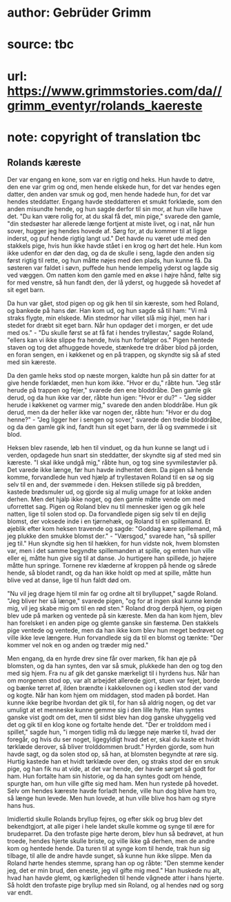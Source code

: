 # author: Gebrüder Grimm
# source: tbc
# url: https://www.grimmstories.com/da//grimm_eventyr/rolands_kaereste
# note: copyright of translation tbc

## Rolands kæreste 

Der var engang en kone, som var en rigtig ond heks. Hun havde to døtre,
den ene var grim og ond, men hende elskede hun, for det var hendes egen
datter, den anden var smuk og god, men hende hadede hun, for det var
hendes steddatter. Engang havde steddatteren et smukt forklæde, som den
anden misundte hende, og hun sagde derfor til sin mor, at hun ville have
det. "Du kan være rolig for, at du skal få det, min pige," svarede den
gamle, "din stedsøster har allerede længe fortjent at miste livet, og i
nat, når hun sover, hugger jeg hendes hovede af. Sørg for, at du kommer
til at ligge inderst, og puf hende rigtig langt ud." Det havde nu været
ude med den stakkels pige, hvis hun ikke havde stået i en krog og hørt
det hele. Hun kom ikke udenfor en dør den dag, og da de skulle i seng,
lagde den anden sig først rigtig til rette, og hun måtte nøjes med den
plads, hun kunne få. Da søsteren var faldet i søvn, puffede hun hende
lempelig yderst og lagde sig ved væggen. Om natten kom den gamle med en
økse i højre hånd, følte sig for med venstre, så hun fandt den, der lå
yderst, og huggede så hovedet af sit eget barn.

Da hun var gået, stod pigen op og gik hen til sin kæreste, som hed
Roland, og bankede på hans dør. Han kom ud, og hun sagde så til ham:
"Vi må straks flygte, min elskede. Min stedmor har villet slå mig
ihjel, men har i stedet for dræbt sit eget barn. Når hun opdager det i
morgen, er det ude med os." - "Du skulle først se at få fat i hendes
tryllestav," sagde Roland, "ellers kan vi ikke slippe fra hende, hvis
hun forfølger os." Pigen hentede staven og tog det afhuggede hovede,
stænkede tre dråber blod på jorden, en foran sengen, en i køkkenet og en
på trappen, og skyndte sig så af sted med sin kæreste.

Da den gamle heks stod op næste morgen, kaldte hun på sin datter for at
give hende forklædet, men hun kom ikke. "Hvor er du," råbte hun. "Jeg
står herude på trappen og fejer," svarede den ene bloddråbe. Den gamle
gik derud, og da hun ikke var der, råbte hun igen: "Hvor er du?" -
"Jeg sidder herude i køkkenet og varmer mig," svarede den anden
bloddråbe. Hun gik derud, men da der heller ikke var nogen der, råbte
hun: "Hvor er du dog henne?" - "Jeg ligger her i sengen og sover,"
svarede den tredie bloddråbe, og da den gamle gik ind, fandt hun sit
eget barn, der lå og svømmede i sit blod.

Heksen blev rasende, løb hen til vinduet, og da hun kunne se langt ud i
verden, opdagede hun snart sin steddatter, der skyndte sig af sted med
sin kæreste. "I skal ikke undgå mig," råbte hun, og tog sine
syvmilestøvler på. Det varede ikke længe, før hun havde indhentet dem.
Da pigen så hende komme, forvandlede hun ved hjælp af tryllestaven
Roland til en sø og sig selv til en and, der svømmede i den. Heksen
stillede sig på bredden, kastede brødsmuler ud, og gjorde sig al mulig
umage for at lokke anden derhen. Men det hjalp ikke noget, og den gamle
måtte vende om med uforrettet sag. Pigen og Roland blev nu til mennesker
igen og gik hele natten, lige til solen stod op. Da forvandlede pigen
sig selv til en dejlig blomst, der voksede inde i en tjørnehæk, og
Roland til en spillemand. Et øjeblik efter kom heksen travende og sagde:
"Goddag kære spillemand, må jeg plukke den smukke blomst der." -
"Værsgod," svarede han, "så spiller jeg til." Hun skyndte sig hen
til hækken, for hun vidste nok, hvem blomsten var, men i det samme
begyndte spillemanden at spille, og enten hun ville eller ej, måtte hun
give sig til at danse. Jo hurtigere han spillede, jo højere måtte hun
springe. Tornene rev klæderne af kroppen på hende og sårede hende, så
blodet randt, og da han ikke holdt op med at spille, måtte hun blive ved
at danse, lige til hun faldt død om.

"Nu vil jeg drage hjem til min far og ordne alt til brylluppet," sagde
Roland. "Jeg bliver her så længe," svarede pigen, "og for at ingen
skal kunne kende mig, vil jeg skabe mig om til en rød sten." Roland
drog derpå hjem, og pigen blev ude på marken og ventede på sin kæreste.
Men da han kom hjem, blev han forelsket i en anden pige og glemte ganske
sin fæstemø. Den stakkels pige ventede og ventede, men da han ikke kom
blev hun meget bedrøvet og ville ikke leve længere. Hun forvandlede sig
da til en blomst og tænkte: "Der kommer vel nok en og anden og træder
mig ned."

Men engang, da en hyrde drev sine får over marken, fik han øje på
blomsten, og da han syntes, den var så smuk, plukkede han den og tog den
med sig hjem. Fra nu af gik det ganske mærkeligt til i hyrdens hus. Når
han om morgenen stod op, var alt arbejdet allerede gjort, stuen var
fejet, borde og bænke tørret af, ilden brændte i kakkelovnen og i kedlen
stod der vand og kogte. Når han kom hjem om middagen, stod maden på
bordet. Han kunne ikke begribe hvordan det gik til, for han så aldrig
nogen, og det var umuligt at et menneske kunne gemme sig i den lille
hytte. Han syntes ganske vist godt om det, men til sidst blev han dog
ganske uhyggelig ved det og gik til en klog kone og fortalte hende det.
"Der er trolddom med i spillet," sagde hun, "i morgen tidlig må du
lægge nøje mærke til, hvad der foregår, og hvis du ser noget,
ligegyldigt hvad det er, skal du kaste et hvidt tørklæde derover, så
bliver trolddommen brudt." Hyrden gjorde, som hun havde sagt, og da
solen stod op, så han, at blomsten begyndte at røre sig. Hurtig kastede
han et hvidt tørklæde over den, og straks stod der en smuk pige, og han
fik nu at vide, at det var hende, der havde sørget så godt for ham. Hun
fortalte ham sin historie, og da han syntes godt om hende, spurgte han,
om hun ville gifte sig med ham. Men hun rystede på hovedet. Selv om
hendes kæreste havde forladt hende, ville hun dog blive ham tro, så
længe hun levede. Men hun lovede, at hun ville blive hos ham og styre
hans hus.

Imidlertid skulle Rolands bryllup fejres, og efter skik og brug blev det
bekendtgjort, at alle piger i hele landet skulle komme og synge til ære
for brudeparret. Da den trofaste pige hørte derom, blev hun så bedrøvet,
at hun troede, hendes hjerte skulle briste, og ville ikke gå derhen, men
de andre kom og hentede hende. Da turen til at synge kom til hende, trak
hun sig tilbage, til alle de andre havde sunget, så kunne hun ikke
slippe. Men da Roland hørte hendes stemme, sprang han op og råbte: "Den
stemme kender jeg, det er min brud, den eneste, jeg vil gifte mig med."
Han huskede nu alt, hvad han havde glemt, og kærligheden til hende
vågnede atter i hans hjerte. Så holdt den trofaste pige bryllup med sin
Roland, og al hendes nød og sorg var endt.
